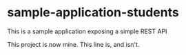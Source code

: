 # sample-application-students
 This is a sample application exposing a simple REST API

This project is now mine.
This line is, and isn't.
